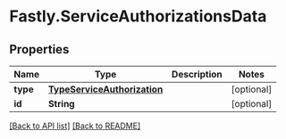 # Fastly.ServiceAuthorizationsData

## Properties

Name | Type | Description | Notes
------------ | ------------- | ------------- | -------------
**type** | [**TypeServiceAuthorization**](TypeServiceAuthorization.md) |  | [optional] 
**id** | **String** |  | [optional] 



[[Back to API list]](../../README.md#endpoints) [[Back to README]](../../README.md)

